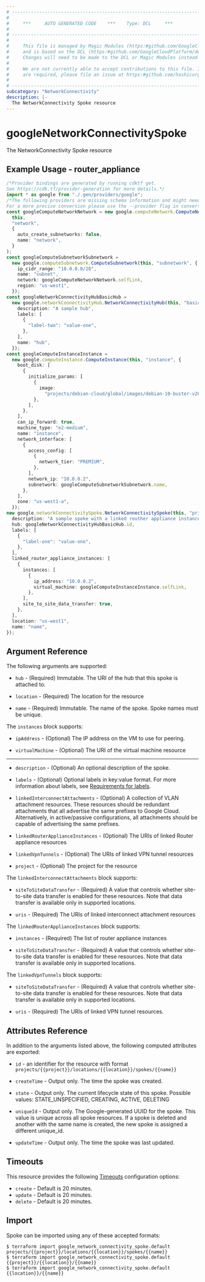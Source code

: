 ```yaml
---
# ----------------------------------------------------------------------------
#
#     ***     AUTO GENERATED CODE    ***    Type: DCL     ***
#
# ----------------------------------------------------------------------------
#
#     This file is managed by Magic Modules (https:#github.com/GoogleCloudPlatform/magic-modules)
#     and is based on the DCL (https:#github.com/GoogleCloudPlatform/declarative-resource-client-library).
#     Changes will need to be made to the DCL or Magic Modules instead of here.
#
#     We are not currently able to accept contributions to this file. If changes
#     are required, please file an issue at https:#github.com/hashicorp/terraform-provider-google/issues/new/choose
#
# ----------------------------------------------------------------------------
subcategory: "NetworkConnectivity"
description: |-
  The NetworkConnectivity Spoke resource
---
```


# googleNetworkConnectivitySpoke

The NetworkConnectivity Spoke resource

## Example Usage - router\_appliance

```typescript
/*Provider bindings are generated by running cdktf get.
See https://cdk.tf/provider-generation for more details.*/
import * as google from "./.gen/providers/google";
/*The following providers are missing schema information and might need manual adjustments to synthesize correctly: google.
For a more precise conversion please use the --provider flag in convert.*/
const googleComputeNetworkNetwork = new google.computeNetwork.ComputeNetwork(
  this,
  "network",
  {
    auto_create_subnetworks: false,
    name: "network",
  }
);
const googleComputeSubnetworkSubnetwork =
  new google.computeSubnetwork.ComputeSubnetwork(this, "subnetwork", {
    ip_cidr_range: "10.0.0.0/28",
    name: "subnet",
    network: googleComputeNetworkNetwork.selfLink,
    region: "us-west1",
  });
const googleNetworkConnectivityHubBasicHub =
  new google.networkConnectivityHub.NetworkConnectivityHub(this, "basic_hub", {
    description: "A sample hub",
    labels: [
      {
        "label-two": "value-one",
      },
    ],
    name: "hub",
  });
const googleComputeInstanceInstance =
  new google.computeInstance.ComputeInstance(this, "instance", {
    boot_disk: [
      {
        initialize_params: [
          {
            image:
              "projects/debian-cloud/global/images/debian-10-buster-v20210817",
          },
        ],
      },
    ],
    can_ip_forward: true,
    machine_type: "e2-medium",
    name: "instance",
    network_interface: [
      {
        access_config: [
          {
            network_tier: "PREMIUM",
          },
        ],
        network_ip: "10.0.0.2",
        subnetwork: googleComputeSubnetworkSubnetwork.name,
      },
    ],
    zone: "us-west1-a",
  });
new google.networkConnectivitySpoke.NetworkConnectivitySpoke(this, "primary", {
  description: "A sample spoke with a linked routher appliance instance",
  hub: googleNetworkConnectivityHubBasicHub.id,
  labels: [
    {
      "label-one": "value-one",
    },
  ],
  linked_router_appliance_instances: [
    {
      instances: [
        {
          ip_address: "10.0.0.2",
          virtual_machine: googleComputeInstanceInstance.selfLink,
        },
      ],
      site_to_site_data_transfer: true,
    },
  ],
  location: "us-west1",
  name: "name",
});

```

## Argument Reference

The following arguments are supported:

*   `hub` -
    (Required)
    Immutable. The URI of the hub that this spoke is attached to.

*   `location` -
    (Required)
    The location for the resource

*   `name` -
    (Required)
    Immutable. The name of the spoke. Spoke names must be unique.

The `instances` block supports:

*   `ipAddress` -
    (Optional)
    The IP address on the VM to use for peering.

*   `virtualMachine` -
    (Optional)
    The URI of the virtual machine resource

***

*   `description` -
    (Optional)
    An optional description of the spoke.

*   `labels` -
    (Optional)
    Optional labels in key:value format. For more information about labels, see [Requirements for labels](https://cloud.google.com/resource-manager/docs/creating-managing-labels#requirements).

*   `linkedInterconnectAttachments` -
    (Optional)
    A collection of VLAN attachment resources. These resources should be redundant attachments that all advertise the same prefixes to Google Cloud. Alternatively, in active/passive configurations, all attachments should be capable of advertising the same prefixes.

*   `linkedRouterApplianceInstances` -
    (Optional)
    The URIs of linked Router appliance resources

*   `linkedVpnTunnels` -
    (Optional)
    The URIs of linked VPN tunnel resources

*   `project` -
    (Optional)
    The project for the resource

The `linkedInterconnectAttachments` block supports:

*   `siteToSiteDataTransfer` -
    (Required)
    A value that controls whether site-to-site data transfer is enabled for these resources. Note that data transfer is available only in supported locations.

*   `uris` -
    (Required)
    The URIs of linked interconnect attachment resources

The `linkedRouterApplianceInstances` block supports:

*   `instances` -
    (Required)
    The list of router appliance instances

*   `siteToSiteDataTransfer` -
    (Required)
    A value that controls whether site-to-site data transfer is enabled for these resources. Note that data transfer is available only in supported locations.

The `linkedVpnTunnels` block supports:

*   `siteToSiteDataTransfer` -
    (Required)
    A value that controls whether site-to-site data transfer is enabled for these resources. Note that data transfer is available only in supported locations.

*   `uris` -
    (Required)
    The URIs of linked VPN tunnel resources.

## Attributes Reference

In addition to the arguments listed above, the following computed attributes are exported:

*   `id` - an identifier for the resource with format `projects/{{project}}/locations/{{location}}/spokes/{{name}}`

*   `createTime` -
    Output only. The time the spoke was created.

*   `state` -
    Output only. The current lifecycle state of this spoke. Possible values: STATE\_UNSPECIFIED, CREATING, ACTIVE, DELETING

*   `uniqueId` -
    Output only. The Google-generated UUID for the spoke. This value is unique across all spoke resources. If a spoke is deleted and another with the same name is created, the new spoke is assigned a different unique\_id.

*   `updateTime` -
    Output only. The time the spoke was last updated.

## Timeouts

This resource provides the following
[Timeouts](https://developer.hashicorp.com/terraform/plugin/sdkv2/resources/retries-and-customizable-timeouts) configuration options:

* `create` - Default is 20 minutes.
* `update` - Default is 20 minutes.
* `delete` - Default is 20 minutes.

## Import

Spoke can be imported using any of these accepted formats:

```console
$ terraform import google_network_connectivity_spoke.default projects/{{project}}/locations/{{location}}/spokes/{{name}}
$ terraform import google_network_connectivity_spoke.default {{project}}/{{location}}/{{name}}
$ terraform import google_network_connectivity_spoke.default {{location}}/{{name}}
```
